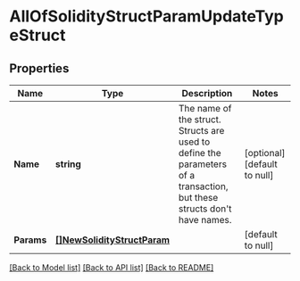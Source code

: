 # AllOfSolidityStructParamUpdateTypeStruct

## Properties
Name | Type | Description | Notes
------------ | ------------- | ------------- | -------------
**Name** | **string** | The name of the struct. Structs are used to define the parameters of a transaction, but these structs don&#x27;t have names. | [optional] [default to null]
**Params** | [**[]NewSolidityStructParam**](NewSolidityStructParam.md) |  | [default to null]

[[Back to Model list]](../README.md#documentation-for-models) [[Back to API list]](../README.md#documentation-for-api-endpoints) [[Back to README]](../README.md)

